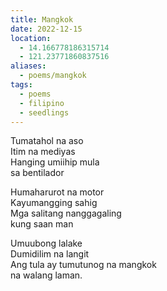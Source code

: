 ```yaml
---
title: Mangkok
date: 2022-12-15
location:
  - 14.166778186315714
  - 121.23771860837516
aliases:
  - poems/mangkok
tags:
  - poems
  - filipino
  - seedlings
---
```

Tumatahol na aso  
Itim na mediyas  
Hanging umiihip mula  
sa bentilador  

Humaharurot na motor  
Kayumangging sahig  
Mga salitang nanggagaling  
kung saan man  

Umuubong lalake  
Dumidilim na langit  
Ang tula ay tumutunog na mangkok  
na walang laman.  